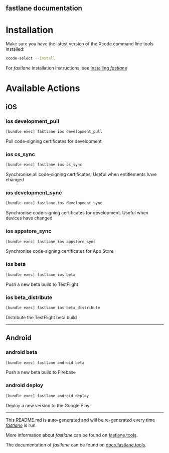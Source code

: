 ## fastlane documentation

# Installation

Make sure you have the latest version of the Xcode command line tools installed:

```sh
xcode-select --install
```

For _fastlane_ installation instructions, see [Installing _fastlane_](https://docs.fastlane.tools/#installing-fastlane)

# Available Actions

## iOS

### ios development_pull

```sh
[bundle exec] fastlane ios development_pull
```

Pull code-signing certificates for development

### ios cs_sync

```sh
[bundle exec] fastlane ios cs_sync
```

Synchronise all code-signing certificates. Useful when entitlements have changed

### ios development_sync

```sh
[bundle exec] fastlane ios development_sync
```

Synchronise code-signing certificates for development. Useful when devices have changed

### ios appstore_sync

```sh
[bundle exec] fastlane ios appstore_sync
```

Synchronise code-signing certificates for App Store

### ios beta

```sh
[bundle exec] fastlane ios beta
```

Push a new beta build to TestFlight

### ios beta_distribute

```sh
[bundle exec] fastlane ios beta_distribute
```

Distribute the TestFlight beta build

---

## Android

### android beta

```sh
[bundle exec] fastlane android beta
```

Push a new beta build to Firebase

### android deploy

```sh
[bundle exec] fastlane android deploy
```

Deploy a new version to the Google Play

---

This README.md is auto-generated and will be re-generated every time [_fastlane_](https://fastlane.tools) is run.

More information about _fastlane_ can be found on [fastlane.tools](https://fastlane.tools).

The documentation of _fastlane_ can be found on [docs.fastlane.tools](https://docs.fastlane.tools).
